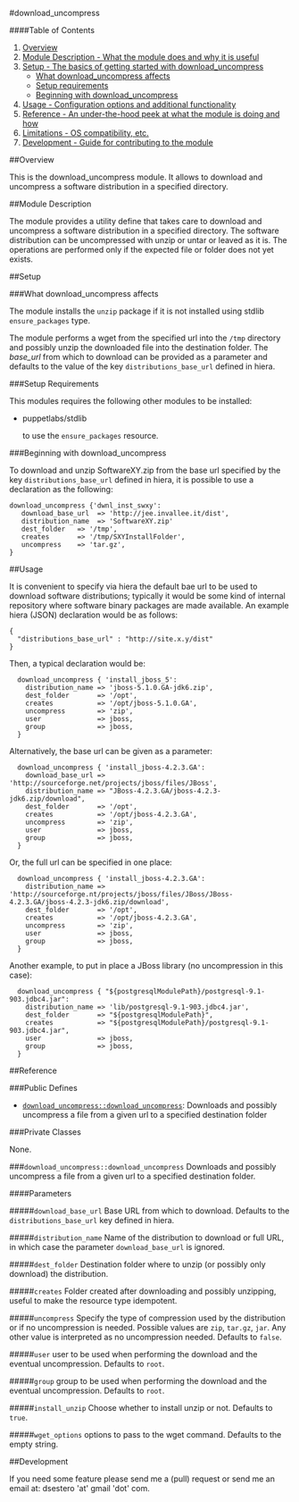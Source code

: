 #download_uncompress

####Table of Contents

1. [Overview](#overview)
2. [Module Description - What the module does and why it is useful](#module-description)
3. [Setup - The basics of getting started with download_uncompress](#setup)
    * [What download_uncompress affects](#what-download_uncompress-affects)
    * [Setup requirements](#setup-requirements)
    * [Beginning with download_uncompress](#beginning-with-download_uncompress)
4. [Usage - Configuration options and additional functionality](#usage)
5. [Reference - An under-the-hood peek at what the module is doing and how](#reference)
5. [Limitations - OS compatibility, etc.](#limitations)
6. [Development - Guide for contributing to the module](#development)

##Overview

This is the download_uncompress module. It allows to download and uncompress a software distribution in a specified directory.

##Module Description

The module provides a utility define that takes care to download and uncompress a software distribution in a specified directory. The software distribution can be uncompressed with unzip or untar or leaved as it is. The operations are performed only if the expected file or folder does not yet exists.

##Setup

###What download_uncompress affects

The module installs the `unzip` package if it is not installed using stdlib `ensure_packages` type.

The module performs a wget from the specified url into the `/tmp` directory and possibly unzip the downloaded file into the destination folder. The *base_url* from which to download can be provided as a parameter and defaults to the value of the key `distributions_base_url` defined in hiera.

###Setup Requirements

This modules requires the following other modules to be installed:

* puppetlabs/stdlib

    to use the `ensure_packages` resource.
	
###Beginning with download_uncompress	

To download and unzip SoftwareXY.zip from the base url specified by the key `distributions_base_url` defined in hiera, it is possible to use a declaration as the following:

```
download_uncompress {'dwnl_inst_swxy':
   download_base_url  => 'http://jee.invallee.it/dist',
   distribution_name  => 'SoftwareXY.zip'
   dest_folder   => '/tmp',
   creates       => '/tmp/SXYInstallFolder',
   uncompress    => 'tar.gz',
}
```

##Usage

It is convenient to specify via hiera the default bae url to be used to download software distributions; typically it would be some kind of internal repository where software binary packages are made available. An example hiera (JSON) declaration would be as follows:

```
{
  "distributions_base_url" : "http://site.x.y/dist"
}
```

Then, a typical declaration would be:
```
  download_uncompress { 'install_jboss_5':
    distribution_name => 'jboss-5.1.0.GA-jdk6.zip',
    dest_folder       => '/opt',
    creates           => '/opt/jboss-5.1.0.GA',
    uncompress        => 'zip',
    user              => jboss,
    group             => jboss,
  }
```

Alternatively, the base url can be given as a parameter:
```
  download_uncompress { 'install_jboss-4.2.3.GA':
    download_base_url => 'http://sourceforge.net/projects/jboss/files/JBoss',
    distribution_name => "JBoss-4.2.3.GA/jboss-4.2.3-jdk6.zip/download",
    dest_folder       => '/opt',
    creates           => '/opt/jboss-4.2.3.GA',
    uncompress        => 'zip',
    user              => jboss,
    group             => jboss,
  }
```

Or, the full url can be specified in one place:
```
  download_uncompress { 'install_jboss-4.2.3.GA':
    distribution_name => 'http://sourceforge.nt/projects/jboss/files/JBoss/JBoss-4.2.3.GA/jboss-4.2.3-jdk6.zip/download',
    dest_folder       => '/opt',
    creates           => '/opt/jboss-4.2.3.GA',
    uncompress        => 'zip',
    user              => jboss,
    group             => jboss,
  }
```

Another example, to put in place a JBoss library (no uncompression in this case):
```
  download_uncompress { "${postgresqlModulePath}/postgresql-9.1-903.jdbc4.jar":
    distribution_name => 'lib/postgresql-9.1-903.jdbc4.jar',
    dest_folder       => "${postgresqlModulePath}",
    creates           => "${postgresqlModulePath}/postgresql-9.1-903.jdbc4.jar",
    user              => jboss,
    group             => jboss,
  }
```

##Reference

###Public Defines

* [`download_uncompress::download_uncompress`](#download_uncompressdownload_uncompress): Downloads and possibly uncompress a file from a given url to a specified destination folder

###Private Classes

None.

###`download_uncompress::download_uncompress`
Downloads and possibly uncompress a file from a given url to a specified destination folder.

####Parameters

#####`download_base_url`
Base URL from which to download.
Defaults to the `distributions_base_url` key defined in hiera.

#####`distribution_name`
Name of the distribution to download or full URL, in which case the parameter `download_base_url` is ignored.

#####`dest_folder`
Destination folder where to unzip (or possibly only download) the distribution.

#####`creates`
Folder created after downloading and possibly unzipping, useful to make the resource type idempotent.

#####`uncompress`
Specify the type of compression used by the distribution or if no uncompression is needed.
Possible values are `zip`, `tar.gz`, `jar`. Any other value is interpreted as no uncompression needed.
Defaults to `false`.

#####`user`
user to be used when performing the download and the eventual uncompression.
Defaults to `root`.

#####`group`
group to be used when performing the download and the eventual uncompression.
Defaults to `root`.

#####`install_unzip`
Choose whether to install unzip or not.
Defaults to `true`.

#####`wget_options`
options to pass to the wget command.
Defaults to the empty string.

##Development

If you need some feature please send me a (pull) request or send me an email at: dsestero 'at' gmail 'dot' com.


